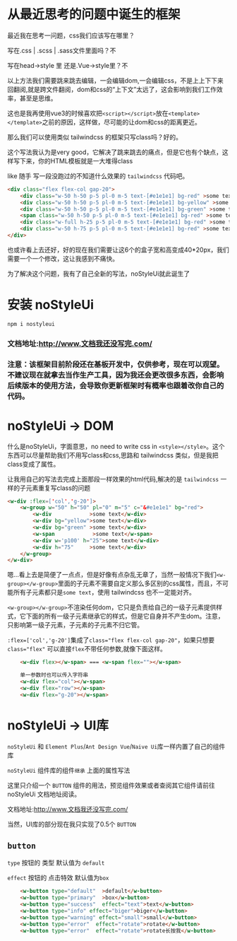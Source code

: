 # 从最近思考的问题中诞生的框架

最近我在思考一问题，css我们应该写在哪里？

写在.css | .scss | .sass文件里面吗？不

写在head->style 里 还是.Vue->style里？不

以上方法我们需要跳来跳去编辑，一会编辑dom,一会编辑css，不是上上下下来回翻阅,就是跨文件翻阅，dom和css的“上下文”太远了，这会影响到我们工作效率，甚至是思维。

这也是我再使用vue3的时候喜欢把`<script></script>`放在`<template></template>`之前的原因，这样做，尽可能的让dom和css的距离更近。

那么我们可以使用类似 tailwindcss 的框架只写class吗？好的。

这个写法我认为是very good，它解决了跳来跳去的痛点，但是它也有个缺点，这样写下来，你的HTML模板就是一大堆得class

like 随手 写一段没跑过的不知道什么效果的 `tailwindcss` 代码吧。
```html
<div class="flex flex-col gap-20">
    <div class="w-50 h-50 p-5 pl-0 m-5 text-[#e1e1e1] bg-red" >some text</div>
    <div class="w-50 h-50 p-5 pl-0 m-5 text-[#e1e1e1] bg-yellow" >some text</div>
    <div class="w-50 h-50 p-5 pl-0 m-5 text-[#e1e1e1] bg-green" >some text</div>
    <span class="w-50 h-50 p-5 pl-0 m-5 text-[#e1e1e1] bg-red" >some text</span>
    <div class="w-full h-25 p-5 pl-0 m-5 text-[#e1e1e1] bg-red" >some text</div>
    <div class="w-50 h-75 p-5 pl-0 m-5 text-[#e1e1e1] bg-red" >some text</div>
</div>
```
也或许看上去还好，好的现在我们需要让这6个的盒子宽和高变成40*20px，我们需要一个一个修改，这让我感到不痛快。

为了解决这个问题，我有了自己全新的写法，noStyleUi就此诞生了

# 安装 noStyleUi

```bash
npm i nostyleui
```

### 文档地址:http://www.文档我还没写完.com/

### 注意：该框架目前阶段还在基板开发中，仅供参考，现在可以观望。不建议现在就拿去当作生产工具，因为我还会更改很多东西，会影响后续版本的使用方法，会导致你更新框架时有概率也跟着改你自己的代码。

# noStyleUi -> DOM



什么是noStyleUi，字面意思，no need to write css in `<style></style>`。这个东西可以尽量帮助我们不用写class和css,思路和 tailwindcss 类似，但是我把class变成了属性。

让我用自己的写法去完成上面那段一样效果的html代码,解决的是 `tailwindcss` 一样的子元素重复写class的问题
```html
<w-div :flex=['col','g-20']>
    <w-group w="50" h="50" pl="0" m="5" c="&#e1e1e1" bg="red">
        <w-div            >some text</w-div>
        <w-div bg="yellow">some text</w-div>
        <w-div bg="green" >some text</w-div>
        <w-span            >some text</w-span>
        <w-div w='p100' h="25">some text</w-div>
        <w-div h="75"     >some text</w-div>
    </w-group>
</w-div>
```
嗯...看上去是简便了一点点，但是好像有点杂乱无章了，当然一般情况下我们`<w-group></w-group>`里面的子元素不需要自定义那么多区别的css属性，而且，不可能所有子元素都只是`some text`，使用 tailwindcss 也不一定能对齐。

`<w-group></w-group>`不渲染任何dom，它只是负责给自己的一级子元素提供样式，它下面的所有一级子元素继承它的样式，但是它自身并不产生dom。注意，只影响第一级子元素，子元素的子元素不归它管。

`:flex=['col','g-20']`集成了`class="flex flex-col gap-20"`，如果只想要 `class="flex"` 可以直接`flex`不带任何参数,就像下面这样。

```html
    <w-div flex></w-span> === <w-span flex=""></w-span>

    单一参数时也可以传入字符串
    <w-div flex="col"></w-span>
    <w-div flex="row"></w-span>
    <w-div flex="g-20"></w-span>
```


# noStyleUi -> UI库

`noStyleUi` 和 `Element Plus`/`Ant Design Vue`/`Naive Ui`库一样内置了自己的组件库

`noStyleUi` 组件库的组件`继承` 上面的属性写法

这里只介绍一个 `BUTTON` 组件的用法，预览组件效果或者查阅其它组件请前往 noStyleUi 文档地址阅读。

文档地址:http://www.文档我还没写完.com/

当然，UI库的部分现在我只实现了0.5个 `BUTTON`

## `button`
`type` 按钮的 类型 默认值为 `default`

`effect` 按钮的 点击特效 默认值为`box` 
```html
    <w-button type="default"  >default</w-button>
    <w-button type="primary"  >box</w-button>
    <w-button type="success"  effect="text">text</w-button>
    <w-button type="info" effect="biger">biger</w-button>
    <w-button type="warning" effect="small">small</w-button>
    <w-button type="error"  effect="rotate">rotate</w-button>
    <w-button type="error"  effect="rotate">rotate长按我</w-button>
```


  